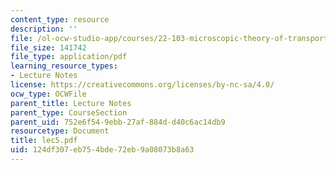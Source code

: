 ```yaml
---
content_type: resource
description: ''
file: /ol-ocw-studio-app/courses/22-103-microscopic-theory-of-transport-fall-2003/124df307eb754bde72eb9a08073b8a63_lec5.pdf
file_size: 141742
file_type: application/pdf
learning_resource_types:
- Lecture Notes
license: https://creativecommons.org/licenses/by-nc-sa/4.0/
ocw_type: OCWFile
parent_title: Lecture Notes
parent_type: CourseSection
parent_uid: 752e6f54-9ebb-27af-884d-d40c6ac14db9
resourcetype: Document
title: lec5.pdf
uid: 124df307-eb75-4bde-72eb-9a08073b8a63
---
```

